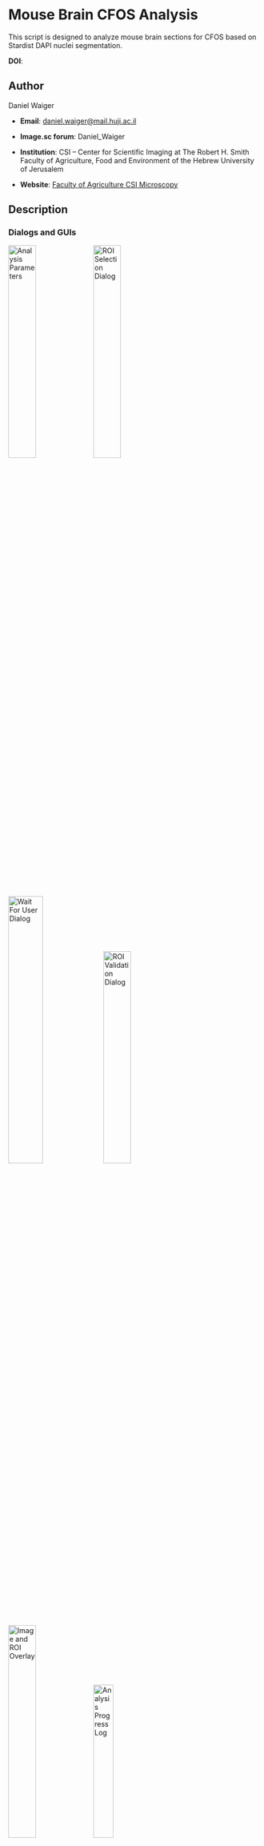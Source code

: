 # Mouse Brain CFOS Analysis

This script is designed to analyze mouse brain sections for CFOS based on Stardist DAPI nuclei segmentation.

**DOI**: 

## Author

Daniel Waiger
- **Email**: daniel.waiger@mail.huji.ac.il
- **Image.sc forum**: Daniel_Waiger

- **Institution**: CSI – Center for Scientific Imaging at The Robert H. Smith Faculty of Agriculture, Food and Environment of the Hebrew University of Jerusalem
- **Website**: [Faculty of Agriculture CSI Microscopy](https://github.com/Faculty-of-Agriculture-CSI-Microscopy)


## Description

### Dialogs and GUIs
<p align="left">
    <img src="https://github.com/user-attachments/assets/0591d04a-8d5f-449a-9523-9e149ee32090" width="33%" alt="Analysis Parameters">
    <img src="https://github.com/user-attachments/assets/77a50562-98d3-4878-ae43-6f7c5eb16881" width="33%" alt="ROI Selection Dialog">
</p>

<p align="left">
    <img src="https://github.com/user-attachments/assets/64cdb5e3-9471-4d05-b373-e375a1afb8bc" width="37%" alt="Wait For User Dialog">
    <img src="https://github.com/user-attachments/assets/49b6e927-70d4-44a5-bf1e-cbc1611c621b" width="33%" alt="ROI Validation Dialog"> 
   
</p>

<p align="left">
    <img src="https://github.com/user-attachments/assets/323753af-a9bf-43c2-9c5a-2f14726e34a3" width="33%" alt="Image and ROI Overlay"> 
    <img src="https://github.com/user-attachments/assets/e14cb19e-e308-41ad-864e-db472dc6ce2c" width="28%" alt="Analysis Progress Log">
</p>


### Script steps

The script performs the following steps:
1. Opens the selected image file.
2. Performs a sum projection of the image.
3. Splits the image into channels.
4. Applies LUTs (Look-Up Tables) to the channels.
5. Prompts the user to select an ROI (Region of Interest) or processes the entire image.
6. Processes the selected channels.
7. Runs StarDist segmentation on the DAPI channel.
8. Saves the results and ROI sets.
9. Prints the total run time.

## Requirements

- ImageJ/Fiji
- Bio-Formats Plugin
- StarDist Plugin

## Installation

1. Install ImageJ/Fiji from the [official website](https://imagej.net/software/fiji/downloads).
2. Install the Bio-Formats plugin.
   - To load `.ims` files and select the `Resolution Level` (Defined as `Series` in the script).
3. Install the StarDist plugin.
### Both plugins can be installed via the `Help` Menu --> `Update...` --> `Manage Update Sites`

## Usage

1. Open ImageJ/Fiji.
2. Load the macro script into ImageJ/Fiji.
3. Run the script.
4. Follow the prompts to select the image file, save directory, channel names, and ROI selection.

# Mouse Brain CFOS Analysis Script Flowchart
```mermaid
graph TD
    A[Start Script] --> B[Close all open images]
    B --> C[Collect user-defined parameters]
    C --> D{Validate inputs}
    D -->|Invalid| E[Exit: No image file (`.ims`) or output directory selected]
    D -->|Valid| F[Open image and set measurements]
    F --> G[Perform sum projection]
    G --> H[Split channels]
    H --> I[Apply LUTs to split images]
    I --> J{Select ROI?}
    J -->|Yes| K[Prompt user to select ROI]
    K --> L[Confirm ROI selection]
    L -->|Confirmed| M[Process selected ROI]
    J -->|No| N[Process entire image with the
    risk of crashing Fiji
    when loading big images]
    M --> O[Process Channel 1]
    N --> O[Process Channel 1]
    O --> P[Process Channel 2]
    P --> Q[Run StarDist segmentation on Channel 1]
    Q --> R[Save results and ROI sets]
    R --> S[Clear Results table]
    S --> T[Print total run time]
    T --> U[End Script]
```
